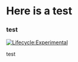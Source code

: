 # Here is a test
### test
[![Lifecycle:Experimental](https://img.shields.io/badge/Lifecycle-Experimental-339999)](<Redirect-URL>)

test
